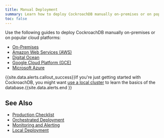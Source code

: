 ```yaml
---
title: Manual Deployment
summary: Learn how to deploy CockroachDB manually on-premises or on popular cloud platforms.
toc: false
---
```


Use the following guides to deploy CockroachDB manually on-premises or on popular cloud platforms:

- [On-Premises](deploy-cockroachdb-on-premises.html)
- [Amazon Web Services (AWS)](deploy-cockroachdb-on-aws.html)
- [Digital Ocean](deploy-cockroachdb-on-digital-ocean.html)
- [Google Cloud Platform (GCE)](deploy-cockroachdb-on-google-cloud-platform.html)
- [Microsoft Azure](deploy-cockroachdb-on-microsoft-azure.html)

{{site.data.alerts.callout_success}}If you're just getting started with CockroachDB, you might want <a href="start-a-local-cluster.html">use a local cluster</a> to learn the basics of the database.{{site.data.alerts.end }}

## See Also

- [Production Checklist](recommended-production-settings.html)
- [Orchestrated Deployment](orchestration.html)
- [Monitoring and Alerting](monitoring-and-alerting.html)
- [Local Deployment](start-a-local-cluster.html)

